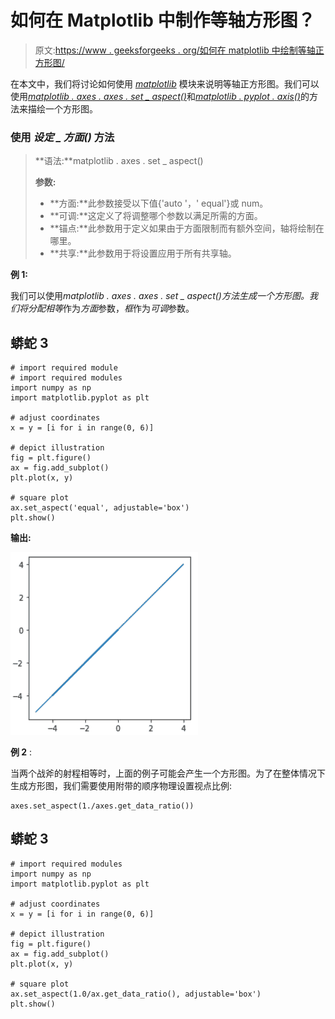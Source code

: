 # 如何在 Matplotlib 中制作等轴方形图？

> 原文:[https://www . geeksforgeeks . org/如何在 matplotlib 中绘制等轴正方形图/](https://www.geeksforgeeks.org/how-to-make-a-square-plot-with-equal-axes-in-matplotlib/)

在本文中，我们将讨论如何使用 [*matplotlib*](https://www.geeksforgeeks.org/python-introduction-matplotlib/) 模块来说明等轴正方形图。我们可以使用[*matplotlib . axes . axes . set _ aspect()*](https://www.geeksforgeeks.org/matplotlib-axes-axes-set_aspect-in-python/)和[*matplotlib . pyplot . axis()*](https://www.geeksforgeeks.org/matplotlib-pyplot-axis-in-python/)的方法来描绘一个方形图。

### **使用** ***设定 _ 方面()*** **方法**

> **语法:**matplotlib . axes . set _ aspect()
> 
> **参数:**
> 
> *   **方面:**此参数接受以下值{'auto '，' equal'}或 num。
> *   **可调:**这定义了将调整哪个参数以满足所需的方面。
> *   **锚点:**此参数用于定义如果由于方面限制而有额外空间，轴将绘制在哪里。
> *   **共享:**此参数用于将设置应用于所有共享轴。

**例 1:**

我们可以使用*matplotlib . axes . axes . set _ aspect()*方法生成一个方形图。我们将分配*相等*作为*方面*参数，*框*作为*可调*参数。

## 蟒蛇 3

```
# import required module
# import required modules
import numpy as np
import matplotlib.pyplot as plt

# adjust coordinates
x = y = [i for i in range(0, 6)]

# depict illustration
fig = plt.figure()
ax = fig.add_subplot()
plt.plot(x, y)

# square plot
ax.set_aspect('equal', adjustable='box')
plt.show()
```

**输出:**

![](img/5f77f640b71f47f78677cf78ccb6e2e4.png)

**例 2** :

当两个战斧的射程相等时，上面的例子可能会产生一个方形图。为了在整体情况下生成方形图，我们需要使用附带的顺序物理设置视点比例:

```
axes.set_aspect(1./axes.get_data_ratio())
```

## 蟒蛇 3

```
# import required modules
import numpy as np
import matplotlib.pyplot as plt

# adjust coordinates
x = y = [i for i in range(0, 6)]

# depict illustration
fig = plt.figure()
ax = fig.add_subplot()
plt.plot(x, y)

# square plot
ax.set_aspect(1.0/ax.get_data_ratio(), adjustable='box')
plt.show()
```
